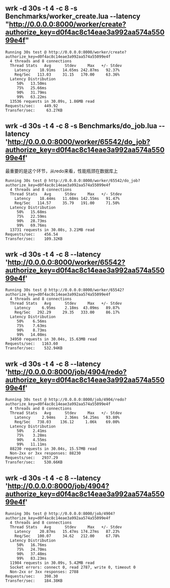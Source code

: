 ## wrk -d 30s -t 4 -c 8 -s Benchmarks/worker_create.lua --latency "http://0.0.0.0:8000/worker/create?authorize_key=d0f4ac8c14eae3a992aa574a55099e4f"

```
Running 30s test @ http://0.0.0.0:8000/worker/create?authorize_key=d0f4ac8c14eae3a992aa574a55099e4f
  4 threads and 8 connections
  Thread Stats   Avg      Stdev     Max   +/- Stdev
    Latency    18.91ms   14.65ms 242.87ms   92.37%
    Req/Sec   113.03     31.15   170.00     63.36%
  Latency Distribution
     50%   13.50ms
     75%   25.66ms
     90%   31.79ms
     99%   63.22ms
  13536 requests in 30.09s, 1.86MB read
Requests/sec:    449.92
Transfer/sec:     63.27KB
```

## wrk -d 30s -t 4 -c 8 -s Benchmarks/do_job.lua --latency 'http://0.0.0.0:8000/worker/65542/do_job?authorize_key=d0f4ac8c14eae3a992aa574a55099e4f'

最重要的是这个环节，从redo来看，性能瓶颈在数据库上

```
Running 30s test @ http://0.0.0.0:8000/worker/65542/do_job?authorize_key=d0f4ac8c14eae3a992aa574a55099e4f
  4 threads and 8 connections
  Thread Stats   Avg      Stdev     Max   +/- Stdev
    Latency    18.44ms   11.68ms 142.55ms   91.47%
    Req/Sec   114.57     35.79   191.00     71.50%
  Latency Distribution
     50%   15.68ms
     75%   22.59ms
     90%   28.73ms
     99%   69.76ms
  13731 requests in 30.08s, 3.21MB read
Requests/sec:    456.54
Transfer/sec:    109.32KB
```

## wrk -d 30s -t 4 -c 8  --latency 'http://0.0.0.0:8000/worker/65542?authorize_key=d0f4ac8c14eae3a992aa574a55099e4f'

```
Running 30s test @ http://0.0.0.0:8000/worker/65542?authorize_key=d0f4ac8c14eae3a992aa574a55099e4f
  4 threads and 8 connections
  Thread Stats   Avg      Stdev     Max   +/- Stdev
    Latency     6.95ms    2.18ms  43.09ms   89.87%
    Req/Sec   292.29     29.35   333.00     86.17%
  Latency Distribution
     50%    6.56ms
     75%    7.63ms
     90%    8.73ms
     99%   14.08ms
  34950 requests in 30.04s, 15.63MB read
Requests/sec:   1163.60
Transfer/sec:    532.94KB
```

## wrk -d 30s -t 4 -c 8  --latency 'http://0.0.0.0:8000/job/4904/redo?authorize_key=d0f4ac8c14eae3a992aa574a55099e4f'

```
Running 30s test @ http://0.0.0.0:8000/job/4904/redo?authorize_key=d0f4ac8c14eae3a992aa574a55099e4f
  4 threads and 8 connections
  Thread Stats   Avg      Stdev     Max   +/- Stdev
    Latency     2.94ms    2.36ms  54.25ms   93.80%
    Req/Sec   738.03    136.12     1.06k    69.00%
  Latency Distribution
     50%    2.41ms
     75%    3.28ms
     90%    4.55ms
     99%   11.11ms
  88230 requests in 30.04s, 15.57MB read
  Non-2xx or 3xx responses: 88230
Requests/sec:   2937.29
Transfer/sec:    530.66KB
```

## wrk -d 30s -t 4 -c 8  --latency 'http://0.0.0.0:8000/job/4904?authorize_key=d0f4ac8c14eae3a992aa574a55099e4f'

```
Running 30s test @ http://0.0.0.0:8000/job/4904?authorize_key=d0f4ac8c14eae3a992aa574a55099e4f
  4 threads and 8 connections
  Thread Stats   Avg      Stdev     Max   +/- Stdev
    Latency    20.87ms   15.47ms 174.27ms   87.23%
    Req/Sec   100.07     34.62   212.00     67.78%
  Latency Distribution
     50%   16.76ms
     75%   24.70ms
     90%   37.48ms
     99%   83.23ms
  11984 requests in 30.09s, 5.42MB read
  Socket errors: connect 0, read 2787, write 0, timeout 0
  Non-2xx or 3xx responses: 2788
Requests/sec:    398.30
Transfer/sec:    184.38KB
```
